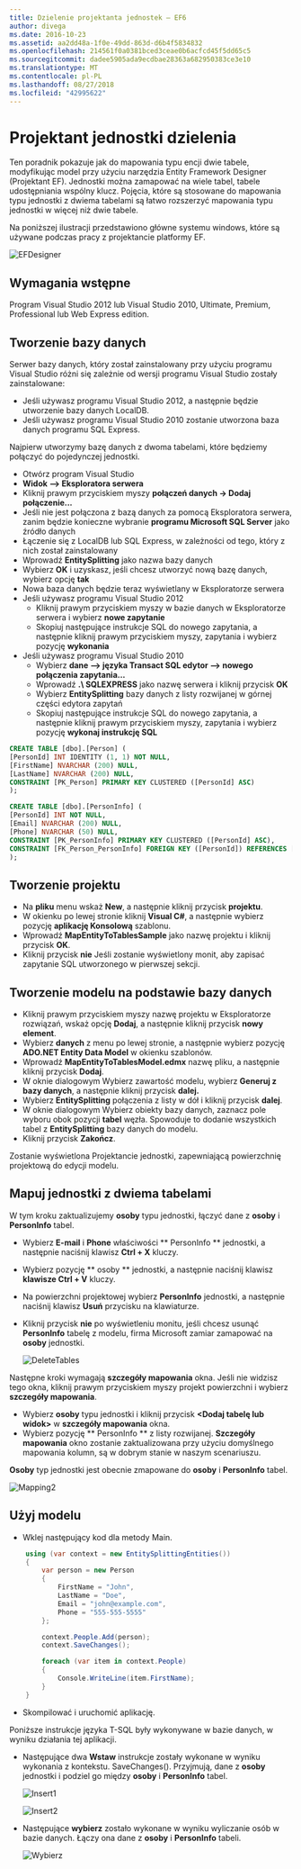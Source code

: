 ```yaml
---
title: Dzielenie projektanta jednostek — EF6
author: divega
ms.date: 2016-10-23
ms.assetid: aa2dd48a-1f0e-49dd-863d-d6b4f5834832
ms.openlocfilehash: 214561f0a0381bced3ceae0b6acfcd45f5dd65c5
ms.sourcegitcommit: dadee5905ada9ecdbae28363a682950383ce3e10
ms.translationtype: MT
ms.contentlocale: pl-PL
ms.lasthandoff: 08/27/2018
ms.locfileid: "42995622"
---
```

# <a name="designer-entity-splitting"></a>Projektant jednostki dzielenia
Ten poradnik pokazuje jak do mapowania typu encji dwie tabele, modyfikując model przy użyciu narzędzia Entity Framework Designer (Projektant EF). Jednostki można zamapować na wiele tabel, tabele udostępniania wspólny klucz. Pojęcia, które są stosowane do mapowania typu jednostki z dwiema tabelami są łatwo rozszerzyć mapowania typu jednostki w więcej niż dwie tabele.

Na poniższej ilustracji przedstawiono główne systemu windows, które są używane podczas pracy z projektancie platformy EF.

![EFDesigner](~/ef6/media/efdesigner.png)

## <a name="prerequisites"></a>Wymagania wstępne

Program Visual Studio 2012 lub Visual Studio 2010, Ultimate, Premium, Professional lub Web Express edition.

## <a name="create-the-database"></a>Tworzenie bazy danych

Serwer bazy danych, który został zainstalowany przy użyciu programu Visual Studio różni się zależnie od wersji programu Visual Studio zostały zainstalowane:

-   Jeśli używasz programu Visual Studio 2012, a następnie będzie utworzenie bazy danych LocalDB.
-   Jeśli używasz programu Visual Studio 2010 zostanie utworzona baza danych programu SQL Express.

Najpierw utworzymy bazę danych z dwoma tabelami, które będziemy połączyć do pojedynczej jednostki.

-   Otwórz program Visual Studio
-   **Widok —&gt; Eksploratora serwera**
-   Kliknij prawym przyciskiem myszy **połączeń danych -&gt; Dodaj połączenie...**
-   Jeśli nie jest połączona z bazą danych za pomocą Eksploratora serwera, zanim będzie konieczne wybranie **programu Microsoft SQL Server** jako źródło danych
-   Łączenie się z LocalDB lub SQL Express, w zależności od tego, który z nich został zainstalowany
-   Wprowadź **EntitySplitting** jako nazwa bazy danych
-   Wybierz **OK** i uzyskasz, jeśli chcesz utworzyć nową bazę danych, wybierz opcję **tak**
-   Nowa baza danych będzie teraz wyświetlany w Eksploratorze serwera
-   Jeśli używasz programu Visual Studio 2012
    -   Kliknij prawym przyciskiem myszy w bazie danych w Eksploratorze serwera i wybierz **nowe zapytanie**
    -   Skopiuj następujące instrukcje SQL do nowego zapytania, a następnie kliknij prawym przyciskiem myszy, zapytania i wybierz pozycję **wykonania**
-   Jeśli używasz programu Visual Studio 2010
    -   Wybierz **dane —&gt; języka Transact SQL edytor —&gt; nowego połączenia zapytania...**
    -   Wprowadź **.\\ SQLEXPRESS** jako nazwę serwera i kliknij przycisk **OK**
    -   Wybierz **EntitySplitting** bazy danych z listy rozwijanej w górnej części edytora zapytań
    -   Skopiuj następujące instrukcje SQL do nowego zapytania, a następnie kliknij prawym przyciskiem myszy, zapytania i wybierz pozycję **wykonaj instrukcję SQL**

``` SQL
CREATE TABLE [dbo].[Person] (
[PersonId] INT IDENTITY (1, 1) NOT NULL,
[FirstName] NVARCHAR (200) NULL,
[LastName] NVARCHAR (200) NULL,
CONSTRAINT [PK_Person] PRIMARY KEY CLUSTERED ([PersonId] ASC)
);

CREATE TABLE [dbo].[PersonInfo] (
[PersonId] INT NOT NULL,
[Email] NVARCHAR (200) NULL,
[Phone] NVARCHAR (50) NULL,
CONSTRAINT [PK_PersonInfo] PRIMARY KEY CLUSTERED ([PersonId] ASC),
CONSTRAINT [FK_Person_PersonInfo] FOREIGN KEY ([PersonId]) REFERENCES [dbo].[Person] ([PersonId]) ON DELETE CASCADE
);
```

## <a name="create-the-project"></a>Tworzenie projektu

-   Na **pliku** menu wskaż **New**, a następnie kliknij przycisk **projektu**.
-   W okienku po lewej stronie kliknij **Visual C\#**, a następnie wybierz pozycję **aplikację Konsolową** szablonu.
-   Wprowadź **MapEntityToTablesSample** jako nazwę projektu i kliknij przycisk **OK**.
-   Kliknij przycisk **nie** Jeśli zostanie wyświetlony monit, aby zapisać zapytanie SQL utworzonego w pierwszej sekcji.

## <a name="create-a-model-based-on-the-database"></a>Tworzenie modelu na podstawie bazy danych

-   Kliknij prawym przyciskiem myszy nazwę projektu w Eksploratorze rozwiązań, wskaż opcję **Dodaj**, a następnie kliknij przycisk **nowy element**.
-   Wybierz **danych** z menu po lewej stronie, a następnie wybierz pozycję **ADO.NET Entity Data Model** w okienku szablonów.
-   Wprowadź **MapEntityToTablesModel.edmx** nazwę pliku, a następnie kliknij przycisk **Dodaj**.
-   W oknie dialogowym Wybierz zawartość modelu, wybierz **Generuj z bazy danych**, a następnie kliknij przycisk **dalej.**
-   Wybierz **EntitySplitting** połączenia z listy w dół i kliknij przycisk **dalej**.
-   W oknie dialogowym Wybierz obiekty bazy danych, zaznacz pole wyboru obok pozycji **tabel** węzła.
    Spowoduje to dodanie wszystkich tabel z **EntitySplitting** bazy danych do modelu.
-   Kliknij przycisk **Zakończ**.

Zostanie wyświetlona Projektancie jednostki, zapewniającą powierzchnię projektową do edycji modelu.

## <a name="map-an-entity-to-two-tables"></a>Mapuj jednostki z dwiema tabelami

W tym kroku zaktualizujemy **osoby** typu jednostki, łączyć dane z **osoby** i **PersonInfo** tabel.

-   Wybierz **E-mail** i **Phone** właściwości ** PersonInfo ** jednostki, a następnie naciśnij klawisz **Ctrl + X** kluczy.
-   Wybierz pozycję ** osoby ** jednostki, a następnie naciśnij klawisz **klawisze Ctrl + V** kluczy.
-   Na powierzchni projektowej wybierz **PersonInfo** jednostki, a następnie naciśnij klawisz **Usuń** przycisku na klawiaturze.
-   Kliknij przycisk **nie** po wyświetleniu monitu, jeśli chcesz usunąć **PersonInfo** tabelę z modelu, firma Microsoft zamiar zamapować na **osoby** jednostki.

    ![DeleteTables](~/ef6/media/deletetables.png)

Następne kroki wymagają **szczegóły mapowania** okna. Jeśli nie widzisz tego okna, kliknij prawym przyciskiem myszy projekt powierzchni i wybierz **szczegóły mapowania**.

-   Wybierz **osoby** typu jednostki i kliknij przycisk **&lt;Dodaj tabelę lub widok&gt;** w **szczegóły mapowania** okna.
-   Wybierz pozycję ** PersonInfo ** z listy rozwijanej.
    **Szczegóły mapowania** okno zostanie zaktualizowana przy użyciu domyślnego mapowania kolumn, są w dobrym stanie w naszym scenariuszu.

**Osoby** typ jednostki jest obecnie zmapowane do **osoby** i **PersonInfo** tabel.

![Mapping2](~/ef6/media/mapping2.png)

## <a name="use-the-model"></a>Użyj modelu

-   Wklej następujący kod dla metody Main.

``` csharp
    using (var context = new EntitySplittingEntities())
    {
        var person = new Person
        {
            FirstName = "John",
            LastName = "Doe",
            Email = "john@example.com",
            Phone = "555-555-5555"
        };

        context.People.Add(person);
        context.SaveChanges();

        foreach (var item in context.People)
        {
            Console.WriteLine(item.FirstName);
        }
    }
```

-   Skompilować i uruchomić aplikację.

Poniższe instrukcje języka T-SQL były wykonywane w bazie danych, w wyniku działania tej aplikacji. 

-   Następujące dwa **Wstaw** instrukcje zostały wykonane w wyniku wykonania z kontekstu. SaveChanges(). Przyjmują, dane z **osoby** jednostki i podziel go między **osoby** i **PersonInfo** tabel.

    ![Insert1](~/ef6/media/insert1.png)

    ![Insert2](~/ef6/media/insert2.png)
-   Następujące **wybierz** zostało wykonane w wyniku wyliczanie osób w bazie danych. Łączy ona dane z **osoby** i **PersonInfo** tabeli.

    ![Wybierz](~/ef6/media/select.png)

